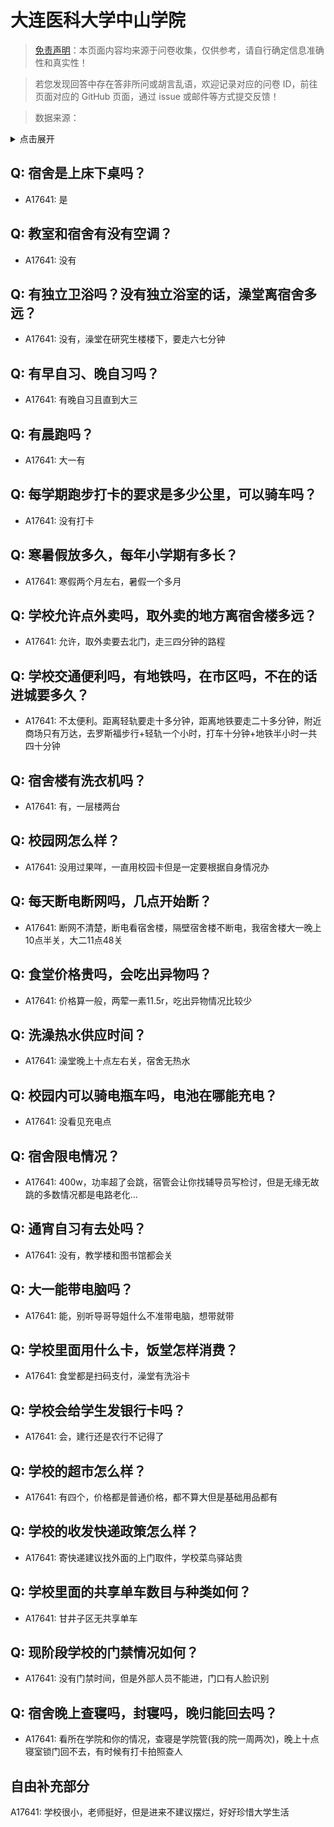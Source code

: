 # 大连医科大学中山学院

> [免责声明](https://colleges.chat/#_3)：本页面内容均来源于问卷收集，仅供参考，请自行确定信息准确性和真实性！

> 若您发现回答中存在答非所问或胡言乱语，欢迎记录对应的问卷 ID，前往页面对应的 GitHub 页面，通过 issue 或邮件等方式提交反馈！

> 数据来源：

<details><summary>点击展开</summary>
<ul>
<li>A17641: 匿名 (2023 年 06 月)</li>
</ul>
</details>

## Q: 宿舍是上床下桌吗？

- A17641: 是

## Q: 教室和宿舍有没有空调？

- A17641: 没有

## Q: 有独立卫浴吗？没有独立浴室的话，澡堂离宿舍多远？

- A17641: 没有，澡堂在研究生楼楼下，要走六七分钟

## Q: 有早自习、晚自习吗？

- A17641: 有晚自习且直到大三

## Q: 有晨跑吗？

- A17641: 大一有

## Q: 每学期跑步打卡的要求是多少公里，可以骑车吗？

- A17641: 没有打卡

## Q: 寒暑假放多久，每年小学期有多长？

- A17641: 寒假两个月左右，暑假一个多月

## Q: 学校允许点外卖吗，取外卖的地方离宿舍楼多远？

- A17641: 允许，取外卖要去北门，走三四分钟的路程

## Q: 学校交通便利吗，有地铁吗，在市区吗，不在的话进城要多久？

- A17641: 不太便利。距离轻轨要走十多分钟，距离地铁要走二十多分钟，附近商场只有万达，去罗斯福步行+轻轨一个小时，打车十分钟+地铁半小时一共四十分钟

## Q: 宿舍楼有洗衣机吗？

- A17641: 有，一层楼两台

## Q: 校园网怎么样？

- A17641: 没用过果咩，一直用校园卡但是一定要根据自身情况办

## Q: 每天断电断网吗，几点开始断？

- A17641: 断网不清楚，断电看宿舍楼，隔壁宿舍楼不断电，我宿舍楼大一晚上10点半关，大二11点48关

## Q: 食堂价格贵吗，会吃出异物吗？

- A17641: 价格算一般，两荤一素11.5r，吃出异物情况比较少

## Q: 洗澡热水供应时间？

- A17641: 澡堂晚上十点左右关，宿舍无热水

## Q: 校园内可以骑电瓶车吗，电池在哪能充电？

- A17641: 没看见充电点

## Q: 宿舍限电情况？

- A17641: 400w，功率超了会跳，宿管会让你找辅导员写检讨，但是无缘无故跳的多数情况都是电路老化…

## Q: 通宵自习有去处吗？

- A17641: 没有，教学楼和图书馆都会关

## Q: 大一能带电脑吗？

- A17641: 能，别听导哥导姐什么不准带电脑，想带就带

## Q: 学校里面用什么卡，饭堂怎样消费？

- A17641: 食堂都是扫码支付，澡堂有洗浴卡

## Q: 学校会给学生发银行卡吗？

- A17641: 会，建行还是农行不记得了

## Q: 学校的超市怎么样？

- A17641: 有四个，价格都是普通价格，都不算大但是基础用品都有

## Q: 学校的收发快递政策怎么样？

- A17641: 寄快递建议找外面的上门取件，学校菜鸟驿站贵

## Q: 学校里面的共享单车数目与种类如何？

- A17641: 甘井子区无共享单车

## Q: 现阶段学校的门禁情况如何？

- A17641: 没有门禁时间，但是外部人员不能进，门口有人脸识别

## Q: 宿舍晚上查寝吗，封寝吗，晚归能回去吗？

- A17641: 看所在学院和你的情况，查寝是学院管(我的院一周两次)，晚上十点寝室锁门回不去，有时候有打卡拍照查人

## 自由补充部分

A17641: 学校很小，老师挺好，但是进来不建议摆烂，好好珍惜大学生活